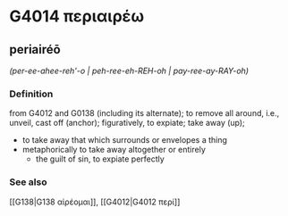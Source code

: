 # G4014 περιαιρέω

## periairéō

_(per-ee-ahee-reh'-o | peh-ree-eh-REH-oh | pay-ree-ay-RAY-oh)_

### Definition

from G4012 and G0138 (including its alternate); to remove all around, i.e., unveil, cast off (anchor); figuratively, to expiate; take away (up); 

- to take away that which surrounds or envelopes a thing
- metaphorically to take away altogether or entirely
  - the guilt of sin, to expiate perfectly

### See also

[[G138|G138 αἱρέομαι]], [[G4012|G4012 περί]]
